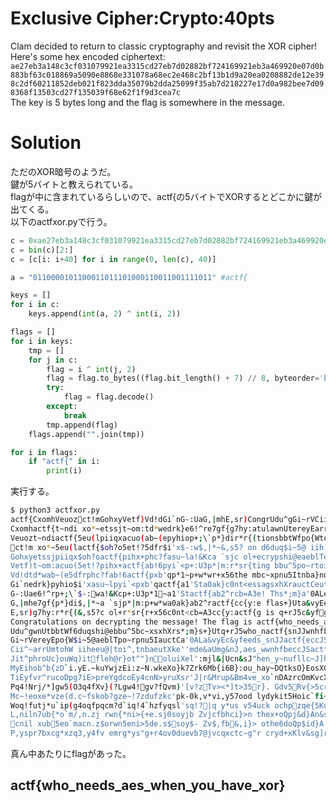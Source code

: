 # Exclusive Cipher:Crypto:40pts
Clam decided to return to classic cryptography and revisit the XOR cipher! Here's some hex encoded ciphertext:  
`ae27eb3a148c3cf031079921ea3315cd27eb7d02882bf724169921eb3a469920e07d0b883bf63c018869a5090e8868e331078a68ec2e468c2bf13b1d9a20ea0208882de12e398c2df60211852deb021f823dda35079b2dda25099f35ab7d218227e17d0a982bee7d098368f13503cd27f135039f68e62f1f9d3cea7c`  
The key is 5 bytes long and the flag is somewhere in the message.  

# Solution
ただのXOR暗号のようだ。  
鍵が5バイトと教えられている。  
flagが中に含まれているらしいので、actf{の5バイトでXORするとどこかに鍵が出てくる。  
以下のactfxor.pyで行う。  
```python:actfxor.py
c = 0xae27eb3a148c3cf031079921ea3315cd27eb7d02882bf724169921eb3a469920e07d0b883bf63c018869a5090e8868e331078a68ec2e468c2bf13b1d9a20ea0208882de12e398c2df60211852deb021f823dda35079b2dda25099f35ab7d218227e17d0a982bee7d098368f13503cd27f135039f68e62f1f9d3cea7c
c = bin(c)[2:]
c = [c[i: i+40] for i in range(0, len(c), 40)]

a = "0110000101100011011101000110011001111011" #actf{

keys = []
for i in c:
    keys.append(int(a, 2) ^ int(i, 2))

flags = []
for i in keys:
    tmp = []
    for j in c:
        flag = i ^ int(j, 2)
        flag = flag.to_bytes((flag.bit_length() + 7) // 8, byteorder='big')
        try:
            flag = flag.decode()
        except:
            break
        tmp.append(flag)
    flags.append("".join(tmp))

for i in flags:
    if "actf{" in i:
        print(i)
```
実行する。  
```bash
$ python3 actfxor.py
actf{CxomhVeuozct!mGohxyVetf)Vd!dGi`nG-:UaG,|mhE,sr)CongrUdu^gGi~rVCii^~Jit^pMyEihTiEyfPq4!NMc~!eWoq!fL,nilcnilP,ysp
Cxomhactf{t~ndi xo*~etssjt~om:td*wedrk}e6!^re7gf{g7hy:atulawnUtereyEarrUmhroUcob^b{vr^rurj/*]oxe*vutj*un7ub xubr7bxc
Veuozt~ndiactf{5eu(lpiiqxacuo(ab~(epyhiop+;\`p*}dir*r{(tionsbbtWfpo{WtohW}ouWqzD`icoDpggw5(Oze(d`ip(g{*o`m5eo`mg*xzq
ct!m xo*~5eu(lactf{$oh?o5et!?5dfr$i'x$-:w$,|*~&,s5? on d6duq$i~5@ iih)itf.yE.~7iE>p3q4fX.c~fs4oqfp/,n.zacn.z3,y4f
Gohxyetssjpiiqx$oh?oactf{pihx+phc?fasu~la!&Kca `sjc ol+ecrypshi@eaeblTeeu@|leh@rkuYwjreYgdv}(?Lkob?gqcm?dj rwn$orwnv emr
Vetf)t~om:acuo(5et!?pihx+actf{ab!6pyi`<p+:U3p*|m:r*sr{ting bbu^5po~rtoi^,}ot^"zEi:coEy4gw4!ze~!7`iq!4{*ni>5eni>g*ys"
Vd!dtd*wab~(e5dfrphc?fab!6actf{pxb'qp*1~p+w*wr+x56the mbc~xpnu5Itnba}noz~N.wcnN>ygv?fQzdufz`hzfy{+e.s5de.sg+r4o
Gi`nedrk}pyhio$i'xasu~lpyi`<pxb'qactf{a1'Sta0ak}c0nt<essagsxhXrauctCeutXkluiXekeXo}ruXsvm)'[kc'pqsl'sj0soy$soyv0due
G-:Uae6!^rp+;\`$-:wa!&Kcp+:U3p*1~a1'Stactf{ab2^rcb=A3e! Ths*;m}a'0ALe''mdl':mjk7Zrr'J|v?zTk-0q!?|jb Zv$- Zvvb7@j
G,|mhe7gf{p*}di$,|*~a `sjp*|m:p+w*wa0ak}ab2^ractf{cc{y:e flas+}Uta&vyEe&aUml&|Uck6Mb{r&Mruv><*]k,v*vq y*ujcfb$,fbvcqxc
E,sr)g7hy:r*r{(&,s5?c ol+r*sr{r+x56c0nt<cb=A3cc{y:actf{g is q+rJ5c&yfg&nJ,n&sJ"i6B}:p&Bm4t>35i,y57s v54hci}>&,i}>tc~g"
Congratulations on decrypting the message! The flag is actf{who_needs_aes_when_you_have_xor}. Good luck on the other cry
Udu^gwnUtbbtWf6duqshi@ebbu^5bc~xsxhXrs*;m}s+}Utq+rJ5who_nactf{snJJwnhfb~nufly~DQt`nDAzdv5Rydychpzx+oQp6doQpd+xKl
Gi~rVereyEpo{W$i~5@aeblTpo~rpnu5IauctCa'0ALa&vyEc&yfeeds_snJJactf{eccJSlc~J]ksO}ErcOmKv{>5ckit5Hqe{5Kj&d}A$id}Av&sg]
Cii^~arrUmtohW iiheeu@|toi^,tnbaeutXke''mde&aUmg&nJ,aes_wwnhfbeccJSactf{hcifuosXQmvcXAcr{)Koic`uelcn&sQi isQir&dKu
Jit^phroUc}ouWq)itfleh@r}ot^"}noluiXel':mjl&|Ucn&sJ"hen_y~nufllc~J]hcifuactf{fsEQccEAm{{4Efi~n|eqmg&nQg)inQg{&yK{
MyEihob^b{zD`i.yE.~kuYwjzEi:z~N.wkeXo}k7Zrk6Mb{i6B}:ou_hay~DQtksO}EosXQmfsEQcactf{xstvu|k.]ayO.v{u@.u`6_f.y_f|6H|c
TiEyfvr^rucoDpg7iE>preYgdcoEy4cnN>yruXsr'J|r&Mrup&Bm4ve_xo`nDAzrcOmKvcXAccEAmxstvuactf{e{>SxiO>xbe@>{y&_vq7i_vqe&Hlm
Pq4!Nrj/*]gw5(O3q4fXv}(?Lgw4!gv?fQvm)'[v?zTv><*]t>35r}. Gdv5Rv{>5cr{)K{{4E|k.]e{>Sactf{|q>fPf}1fS}>..Y3q..Ya>94E
Mc~!eoxe*vze(d.c~fskob?gze~!7zdufzkc'pk-0k,v*vi,y57ood lydykit5Hoic`fi~nayO.vxiO>x|q>fPactf{{o{fx`,d.r.cd.r|,s4n
Woq!futj*u`ip(g4oqfpqcm?d`iq!4`hzfyqsl'sq!?|q y*us v54uck ochpzqe{5Kuelc|eqm{u@.ube@>{f}1fS{o{fxactf{z k.q4ok.qf |4m
L,niln7ub{*o`m/,n.zj rwn{*ni>{+e.sj0soyjb Zvjcfbhci}>n thex+oQpj&d}An&sQig&nQg`6_fy&_vq}>..Y`,d.rz k.qactf{/,tf{}cc|g
cnil xub5eo`macn.z$orwn5eni>5de.s$soy$- Zv$,fb&,i}> othe6doQp$id}A isQi)inQg.y_f7i_vq3q..Y.cd.r4ok.q/,tf{actf{3,c|g
P,yspr7bxcg*xzq3,y4fv emrg*ys"g+r4ov0duevb7@jvcqxctc~g"r cryd+xKlv&sg]r&dKu{&yK{|6H|ce&Hlma>94E|,s4nf |4m}cc|g3,c|gactf{
```
真ん中あたりにflagがあった。  

## actf{who_needs_aes_when_you_have_xor}